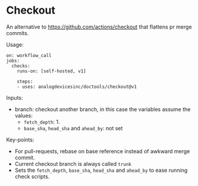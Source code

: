 Checkout
========

An alternative to https://github.com/actions/checkout that flattens pr merge commits.

Usage:

```
on: workflow_call
jobs:
  checks:
    runs-on: [self-hosted, v1]

    steps:
    - uses: analogdevicesinc/doctools/checkout@v1
```

Inputs:
* branch: checkout another branch, in this case the variables assume the values:
  - `fetch_depth`: 1.
  - `base_sha`, `head_sha` and `ahead_by`: not set

Key-points:

* For pull-requests, rebase on base reference instead of awkward merge commit.
* Current checkout branch is always called `trunk`
* Sets the `fetch_depth`, `base_sha`, `head_sha` and `ahead_by` to
  ease running check scripts.

